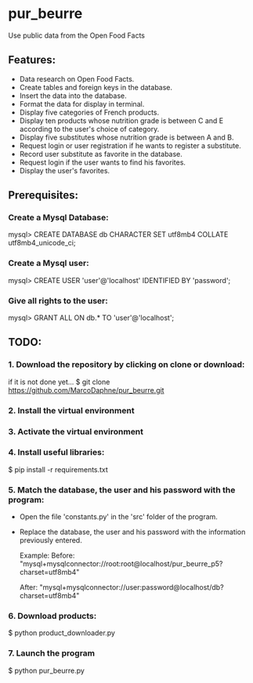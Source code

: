 # **pur_beurre**
Use public data from the Open Food Facts

## Features:

  - Data research on Open Food Facts.
  - Create tables and foreign keys in the database.
  - Insert the data into the database.
  - Format the data for display in terminal.
  - Display five categories of French products.
  - Display ten products whose nutrition grade is between C and E according to
    the user's choice of category.
  - Display five substitutes whose nutrition grade is between A and B.
  - Request login or user registration if he wants to register a substitute.
  - Record user substitute as favorite in the database.
  - Request login if the user wants to find his favorites.
  - Display the user's favorites. 


## Prerequisites:

### Create a Mysql Database:
  mysql> CREATE DATABASE db CHARACTER SET utf8mb4 COLLATE utf8mb4_unicode_ci;

### Create a Mysql user:
  mysql> CREATE USER 'user'@'localhost' IDENTIFIED BY 'password';

### Give all rights to the user:
  mysql> GRANT ALL ON db.* TO 'user'@'localhost';


## TODO:

### 1. Download the repository by clicking on clone or download:
  if it is not done yet...
  $ git clone https://github.com/MarcoDaphne/pur_beurre.git

### 2. Install the virtual environment

### 3. Activate the virtual environment

### 4. Install useful libraries:
  $ pip install -r requirements.txt

### 5. Match the database, the user and his password with the program:
  - Open the file 'constants.py' in the 'src' folder of the program.
  - Replace the database, the user and his password
    with the information previously entered.
    
    Example:
      Before: "mysql+mysqlconnector://root:root@localhost/pur_beurre_p5?charset=utf8mb4"

      After:  "mysql+mysqlconnector://user:password@localhost/db?charset=utf8mb4"

### 6. Download products:
  $ python product_downloader.py

### 7. Launch the program
  $ python pur_beurre.py
